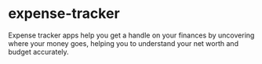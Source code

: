 # expense-tracker
Expense tracker apps help you get a handle on your finances by uncovering where your money goes, helping you to understand your net worth and budget accurately.
